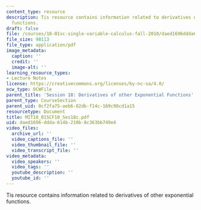 ```yaml
---
content_type: resource
description: Tis resource contains information related to derivatives of other exponential
  functions.
draft: false
file: /courses/18-01sc-single-variable-calculus-fall-2010/daed1696ddda614b210b8c363bb749e4_MIT18_01SCF10_Ses18c.pdf
file_size: 98113
file_type: application/pdf
image_metadata:
  caption: ''
  credit: ''
  image-alt: ''
learning_resource_types:
- Lecture Notes
license: https://creativecommons.org/licenses/by-nc-sa/4.0/
ocw_type: OCWFile
parent_title: 'Session 18: Derivatives of other Exponential Functions'
parent_type: CourseSection
parent_uid: 0cf2fa75-aeb6-82db-f14c-169c98cd1a15
resourcetype: Document
title: MIT18_01SCF10_Ses18c.pdf
uid: daed1696-ddda-614b-210b-8c363bb749e4
video_files:
  archive_url: ''
  video_captions_file: ''
  video_thumbnail_file: ''
  video_transcript_file: ''
video_metadata:
  video_speakers: ''
  video_tags: ''
  youtube_description: ''
  youtube_id: ''
---
```

Tis resource contains information related to derivatives of other exponential functions.